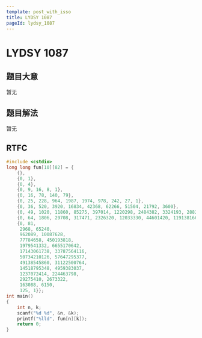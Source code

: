 ```yaml
---
template: post_with_isso
title: LYDSY 1087
pageId: lydsy_1087
---
```


# LYDSY 1087
<span id="poem"></span><script>$(function(){$.ajax('/api/poem?rnd='+Date.now()+Math.random()).done(function(data){$('#poem').text(data);});});</script>
## 题目大意
暂无

## 题目解法
暂无

## RTFC

```cpp
#include <cstdio>
long long fun[10][82] = {
    {},
    {0, 1},
    {0, 4},
    {0, 9, 16, 8, 1},
    {0, 16, 78, 140, 79},
    {0, 25, 228, 964, 1987, 1974, 978, 242, 27, 1},
    {0, 36, 520, 3920, 16834, 42368, 62266, 51504, 21792, 3600},
    {0, 49, 1020, 11860, 85275, 397014, 1220298, 2484382, 3324193, 2882737, 1601292, 569818, 129657, 18389, 1520, 64, 1},
    {0, 64, 1806, 29708, 317471, 2326320, 12033330, 44601420, 119138166, 229095676, 314949564, 305560392, 204883338, 91802548, 25952226, 4142000, 281571},
    {0, 81,
     2968, 65240,
     962089, 10087628,
     77784658, 450193818,
     1979541332, 6655170642,
     17143061738, 33787564116,
     50734210126, 57647295377,
     49138545860, 31122500764,
     14518795348, 4959383037,
     1237072414, 224463798,
     29275410, 2673322,
     163088, 6150,
     125, 1}};
int main()
{
    int n, k;
    scanf("%d %d", &n, &k);
    printf("%lld", fun[n][k]);
    return 0;
}

```
<div id="__comment"></div>
